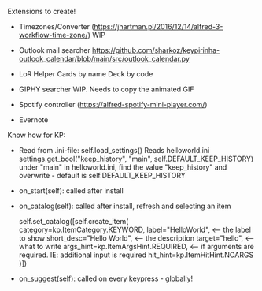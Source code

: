 Extensions to create!
- Timezones/Converter (https://jhartman.pl/2016/12/14/alfred-3-workflow-time-zone/)
  WIP

- Outlook mail searcher
  https://github.com/sharkoz/keypirinha-outlook_calendar/blob/main/src/outlook_calendar.py

- LoR Helper
  Cards by name
  Deck by code

- GIPHY searcher
  WIP. Needs to copy the animated GIF

- Spotify controller (https://alfred-spotify-mini-player.com/)

- Evernote

Know how for KP:
- Read from .ini-file:
 self.load_settings()
 Reads helloworld.ini
 settings.get_bool("keep_history", "main", self.DEFAULT_KEEP_HISTORY)
 under "main" in helloworld.ini, find the value "keep_history" and overwrite - default is self.DEFAULT_KEEP_HISTORY

- on_start(self):
  called after install

- on_catalog(self):
  called after install, refresh and selecting an item

  self.set_catalog([self.create_item(
            category=kp.ItemCategory.KEYWORD,
            label="HelloWorld", <-- the label to show
            short_desc="Hello World", <-- the description
            target="hello", <-- what to write
            args_hint=kp.ItemArgsHint.REQUIRED, <-- if arguments are required. IE: additional input is required
            hit_hint=kp.ItemHitHint.NOARGS
        )])

- on_suggest(self):
  called on every keypress - globally!